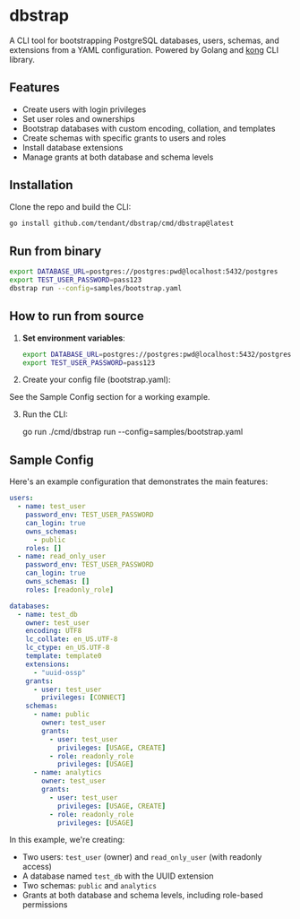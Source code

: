 # dbstrap

A CLI tool for bootstrapping PostgreSQL databases, users, schemas, and extensions from a YAML configuration. Powered by Golang and [kong](https://github.com/alecthomas/kong) CLI library.

## Features

- Create users with login privileges
- Set user roles and ownerships
- Bootstrap databases with custom encoding, collation, and templates
- Create schemas with specific grants to users and roles
- Install database extensions
- Manage grants at both database and schema levels

## Installation

Clone the repo and build the CLI:

```bash
go install github.com/tendant/dbstrap/cmd/dbstrap@latest
```

## Run from binary

```bash
export DATABASE_URL=postgres://postgres:pwd@localhost:5432/postgres
export TEST_USER_PASSWORD=pass123
dbstrap run --config=samples/bootstrap.yaml
```

## How to run from source

1. **Set environment variables**:

   ```bash
   export DATABASE_URL=postgres://postgres:pwd@localhost:5432/postgres
   export TEST_USER_PASSWORD=pass123
   
2. Create your config file (bootstrap.yaml):

See the Sample Config section for a working example.

3. Run the CLI:

    go run ./cmd/dbstrap run --config=samples/bootstrap.yaml

## Sample Config

Here's an example configuration that demonstrates the main features:

```yaml
users:
  - name: test_user
    password_env: TEST_USER_PASSWORD
    can_login: true
    owns_schemas:
      - public
    roles: []
  - name: read_only_user
    password_env: TEST_USER_PASSWORD
    can_login: true
    owns_schemas: []
    roles: [readonly_role]

databases:
  - name: test_db
    owner: test_user
    encoding: UTF8
    lc_collate: en_US.UTF-8
    lc_ctype: en_US.UTF-8
    template: template0
    extensions:
      - "uuid-ossp"
    grants:
      - user: test_user
        privileges: [CONNECT]
    schemas:
      - name: public
        owner: test_user
        grants:
          - user: test_user
            privileges: [USAGE, CREATE]
          - role: readonly_role
            privileges: [USAGE]
      - name: analytics
        owner: test_user
        grants:
          - user: test_user
            privileges: [USAGE, CREATE]
          - role: readonly_role
            privileges: [USAGE]
```

In this example, we're creating:
- Two users: `test_user` (owner) and `read_only_user` (with readonly access)
- A database named `test_db` with the UUID extension
- Two schemas: `public` and `analytics`
- Grants at both database and schema levels, including role-based permissions